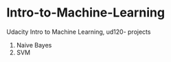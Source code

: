 # Intro-to-Machine-Learning
Udacity Intro to Machine Learning, ud120- projects
1. Naive Bayes
2. SVM
